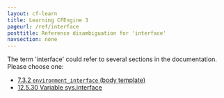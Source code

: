 ```yaml
---
layout: cf-learn
title: Learning CFEngine 3
pageurl: /ref/interface
posttitle: Reference disambiguation for 'interface'
navsection: none
---
```


The term 'interface' could refer to several sections in the documentation. Please choose one:

- [7.3.2 <code>environment_interface</code> (body template)](https://cfengine.com/manuals/cf3-Reference#environment_interface-in-guest_environments)
- [12.5.30 Variable sys.interface](https://cfengine.com/manuals/cf3-Reference#Variable-sys.interface)
